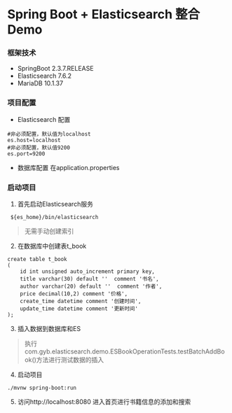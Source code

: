 # Spring Boot + Elasticsearch 整合Demo

### 框架技术
* SpringBoot 2.3.7.RELEASE
* Elasticsearch 7.6.2
* MariaDB 10.1.37

### 项目配置
* Elasticsearch 配置
```properties
#非必须配置，默认值为localhost
es.host=localhost
#非必须配置，默认值9200
es.port=9200
```
* 数据库配置
在application.properties


### 启动项目
1. 首先启动Elasticsearch服务
```shell
 ${es_home}/bin/elasticsearch
```
>无需手动创建索引

2. 在数据库中创建表t_book
```mysql
create table t_book
(
	id int unsigned auto_increment primary key,
	title varchar(30) default ''  comment '书名',
	author varchar(20) default ''  comment '作者',
	price decimal(10,2) comment '价格',
	create_time datetime comment '创建时间',
	update_time datetime comment '更新时间'
);
```
3. 插入数据到数据库和ES
>执行com.gyb.elasticsearch.demo.ESBookOperationTests.testBatchAddBook()方法进行测试数据的插入

4. 启动项目
```shell
./mvnw spring-boot:run
```
5. 访问http://localhost:8080 进入首页进行书籍信息的添加和搜索